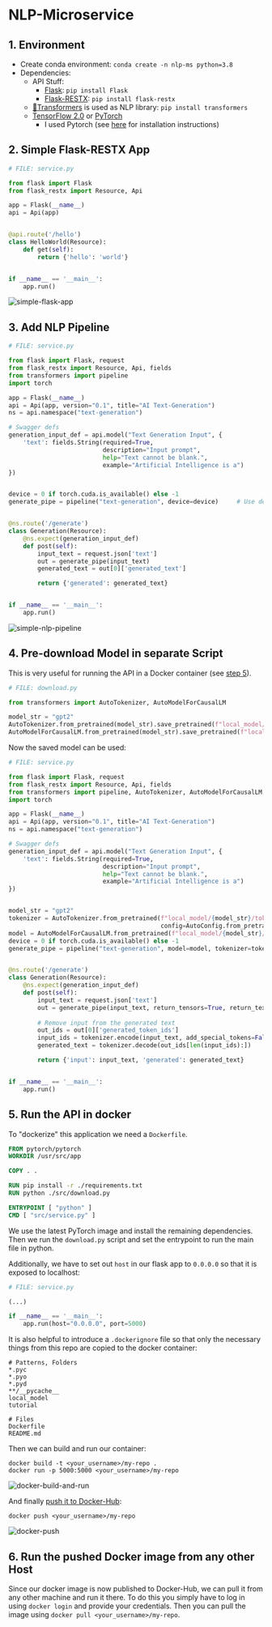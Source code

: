 # NLP-Microservice

## 1. Environment
- Create conda environment: `conda create -n nlp-ms python=3.8`
- Dependencies:
  - API Stuff:
    - [Flask](https://flask.palletsprojects.com/en/1.1.x/): `pip install Flask`
    - [Flask-RESTX](https://flask-restx.readthedocs.io/en/latest/): `pip install flask-restx`
  - [🤗Transformers](https://github.com/huggingface/transformers) is used as NLP library: `pip install transformers`
  - [TensorFlow 2.0]() or [PyTorch]()
    - I used Pytorch (see [here](https://pytorch.org/get-started/locally/) for installation instructions) 
  
## 2. Simple Flask-RESTX App
```Python
# FILE: service.py

from flask import Flask
from flask_restx import Resource, Api

app = Flask(__name__)
api = Api(app)


@api.route('/hello')
class HelloWorld(Resource):
    def get(self):
        return {'hello': 'world'}


if __name__ == '__main__':
    app.run()
```

![simple-flask-app](./images/NLP-ms-1.gif)

## 3. Add NLP Pipeline
```Python
# FILE: service.py

from flask import Flask, request
from flask_restx import Resource, Api, fields
from transformers import pipeline
import torch

app = Flask(__name__)
api = Api(app, version="0.1", title="AI Text-Generation")
ns = api.namespace("text-generation")

# Swagger defs
generation_input_def = api.model("Text Generation Input", {
    'text': fields.String(required=True,
                          description="Input prompt",
                          help="Text cannot be blank.",
                          example="Artificial Intelligence is a")
})


device = 0 if torch.cuda.is_available() else -1
generate_pipe = pipeline("text-generation", device=device)     # Use default model of pipeline


@ns.route('/generate')
class Generation(Resource):
    @ns.expect(generation_input_def)
    def post(self):
        input_text = request.json['text']
        out = generate_pipe(input_text)
        generated_text = out[0]['generated_text']

        return {'generated': generated_text}


if __name__ == '__main__':
    app.run()
```

![simple-nlp-pipeline](./images/NLP-ms-2.gif)

## 4. Pre-download Model in separate Script
This is very useful for running the API in a Docker container (see [step 5](#5.-run-the-api-in-docker)).
```Python
# FILE: download.py

from transformers import AutoTokenizer, AutoModelForCausalLM

model_str = "gpt2"
AutoTokenizer.from_pretrained(model_str).save_pretrained(f"local_model/{model_str}/tokenizer")
AutoModelForCausalLM.from_pretrained(model_str).save_pretrained(f"local_model/{model_str}/model")
```

Now the saved model can be used:
```Python
# FILE: service.py

from flask import Flask, request
from flask_restx import Resource, Api, fields
from transformers import pipeline, AutoTokenizer, AutoModelForCausalLM, AutoConfig
import torch

app = Flask(__name__)
api = Api(app, version="0.1", title="AI Text-Generation")
ns = api.namespace("text-generation")

# Swagger defs
generation_input_def = api.model("Text Generation Input", {
    'text': fields.String(required=True,
                          description="Input prompt",
                          help="Text cannot be blank.",
                          example="Artificial Intelligence is a")
})


model_str = "gpt2"
tokenizer = AutoTokenizer.from_pretrained(f"local_model/{model_str}/tokenizer",
                                          config=AutoConfig.from_pretrained(f"local_model/{model_str}/model"))
model = AutoModelForCausalLM.from_pretrained(f"local_model/{model_str}/model")
device = 0 if torch.cuda.is_available() else -1
generate_pipe = pipeline("text-generation", model=model, tokenizer=tokenizer, device=device)


@ns.route('/generate')
class Generation(Resource):
    @ns.expect(generation_input_def)
    def post(self):
        input_text = request.json['text']
        out = generate_pipe(input_text, return_tensors=True, return_text=False)
        
        # Remove input from the generated text
        out_ids = out[0]['generated_token_ids']
        input_ids = tokenizer.encode(input_text, add_special_tokens=False)
        generated_text = tokenizer.decode(out_ids[len(input_ids):])

        return {'input': input_text, 'generated': generated_text}


if __name__ == '__main__':
    app.run()
```

## 5. Run the API in docker
To "dockerize" this application we need a `Dockerfile`.
```dockerfile
FROM pytorch/pytorch
WORKDIR /usr/src/app

COPY . .

RUN pip install -r ./requirements.txt
RUN python ./src/download.py

ENTRYPOINT [ "python" ]
CMD [ "src/service.py" ]
```

We use the latest PyTorch image and install the remaining dependencies. 
Then we run the `download.py` script and set the entrypoint to run the main file in python.

Additionally, we have to set out `host` in our flask app to `0.0.0.0` so that it is exposed to localhost:

```python
# FILE: service.py

(...)

if __name__ == '__main__':
    app.run(host="0.0.0.0", port=5000)
```

It is also helpful to introduce a `.dockerignore` file so that only the necessary things
from this repo are copied to the docker container:
```
# Patterns, Folders
*.pyc
*.pyo
*.pyd
**/__pycache__
local_model
tutorial

# Files
Dockerfile
README.md
```

Then we can build and run our container:
```
docker build -t <your_username>/my-repo .
docker run -p 5000:5000 <your_username>/my-repo
```
![docker-build-and-run](./images/NLP-ms-docker-build-run.gif)

And finally [push it to Docker-Hub][docker-hub]:
```
docker push <your_username>/my-repo
```

![docker-push](./images/NLP-ms-docker-push.gif)


## 6. Run the pushed Docker image from any other Host
Since our docker image is now published to Docker-Hub, we can pull it from 
any other machine and run it there. To do this you simply have to log in
using `docker login` and provide your credentials. Then you can pull the 
image using `docker pull <your_username>/my-repo`.


[docker-hub]: https://docs.docker.com/docker-hub/#step-4-build-and-push-a-container-image-to-docker-hub-from-your-computer